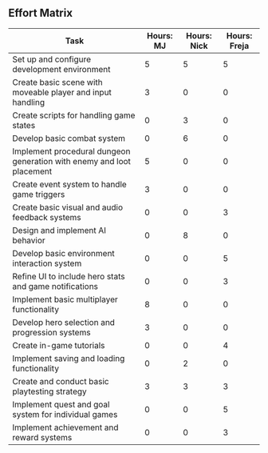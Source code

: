 ## Effort Matrix

| Task                                                                  | Hours: MJ | Hours: Nick | Hours: Freja |
| --------------------------------------------------------------------- | --------- | ----------- | ------------ |
| Set up and configure development environment                          | 5         | 5           | 5            |
| Create basic scene with moveable player and input handling            | 3         | 0           | 0            |
| Create scripts for handling game states                               | 0         | 3           | 0            |
| Develop basic combat system                                           | 0         | 6           | 0            |
| Implement procedural dungeon generation with enemy and loot placement | 5         | 0           | 0            |
| Create event system to handle game triggers                           | 3         | 0           | 0            |
| Create basic visual and audio feedback systems                        | 0         | 0           | 3            |
| Design and implement AI behavior                                      | 0         | 8           | 0            |
| Develop basic environment interaction system                          | 0         | 0           | 5            |
| Refine UI to include hero stats and game notifications                | 0         | 0           | 3            |
| Implement basic multiplayer functionality                             | 8         | 0           | 0            |
| Develop hero selection and progression systems                        | 3         | 0           | 0            |
| Create in-game tutorials                                              | 0         | 0           | 4            |
| Implement saving and loading functionality                            | 0         | 2           | 0            |
| Create and conduct basic playtesting strategy                         | 3         | 3           | 3            |
| Implement quest and goal system for individual games                  | 0         | 0           | 5            |
| Implement achievement and reward systems                              | 0         | 0           | 3            |
